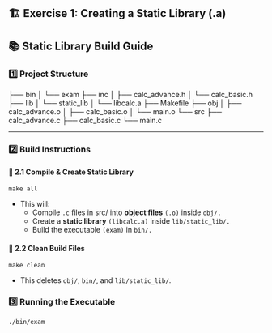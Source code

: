## 🏗️ Exercise 1: Creating a Static Library (.a)

## 📚 Static Library Build Guide

### **1️⃣ Project Structure**
├── bin
│   └── exam
├── inc
│   ├── calc_advance.h
│   └── calc_basic.h
├── lib
│   └── static_lib
│       └── libcalc.a
├── Makefile
├── obj
│   ├── calc_advance.o
│   ├── calc_basic.o
│   └── main.o
└── src
    ├── calc_advance.c
    ├── calc_basic.c
    └── main.c

---

### **2️⃣ Build Instructions**
#### **🔹 2.1 Compile & Create Static Library**
    make all
- This will:
  + Compile `.c` files in src/ into **object files** `(.o)` inside `obj/.`
  + Create a **static library** `(libcalc.a)` inside `lib/static_lib/.`
  + Build the executable `(exam)` in `bin/.`

#### **🔹 2.2 Clean Build Files**
    make clean
- This deletes `obj/`, `bin/`, and `lib/static_lib/`.


### 3️⃣ Running the Executable
    ./bin/exam

